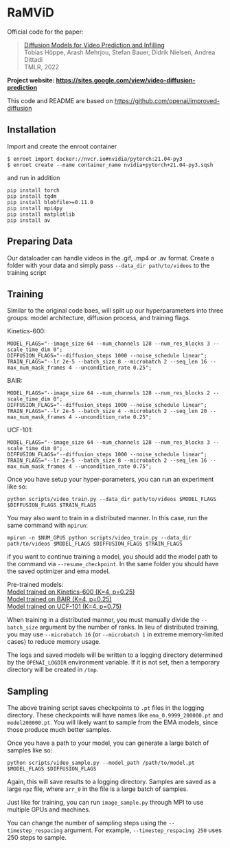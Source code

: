 ﻿# RaMViD

Official code for the paper:

> [Diffusion Models for Video Prediction and Infilling](https://arxiv.org/abs/2206.07696) <br/>
> Tobias Höppe, Arash Mehrjou, Stefan Bauer, Didrik Nielsen, Andrea Dittadi <br/>
> TMLR, 2022

**Project website: https://sites.google.com/view/video-diffusion-prediction**

This code and README are based on https://github.com/openai/improved-diffusion

## Installation

Import and create the enroot container 
```
$ enroot import docker://nvcr.io#nvidia/pytorch:21.04-py3
$ enroot create --name container_name nvidia+pytorch+21.04-py3.sqsh
```
and run in addition
```
pip install torch
pip install tqdm
pip install blobfile>=0.11.0
pip install mpi4py
pip install matplotlib
pip install av 
```

## Preparing Data

Our dataloader can handle videos in the .gif, .mp4 or .av format. Create a folder with your data and simply pass `--data_dir path/to/videos` to the training script

## Training

Similar to the original code baes, will split up our hyperparameters into three groups: model architecture, diffusion process, and training flags. 

Kinetics-600:  
```
MODEL_FLAGS="--image_size 64 --num_channels 128 --num_res_blocks 3 --scale_time_dim 0";
DIFFUSION_FLAGS="--diffusion_steps 1000 --noise_schedule linear";
TRAIN_FLAGS="--lr 2e-5 --batch_size 8 --microbatch 2 --seq_len 16 --max_num_mask_frames 4 --uncondition_rate 0.25";
```

BAIR:  
```
MODEL_FLAGS="--image_size 64 --num_channels 128 --num_res_blocks 2 --scale_time_dim 0";
DIFFUSION_FLAGS="--diffusion_steps 1000 --noise_schedule linear";
TRAIN_FLAGS="--lr 2e-5 --batch_size 4 --microbatch 2 --seq_len 20 --max_num_mask_frames 4 --uncondition_rate 0.25";
```

UCF-101:  
```
MODEL_FLAGS="--image_size 64 --num_channels 128 --num_res_blocks 3 --scale_time_dim 0";
DIFFUSION_FLAGS="--diffusion_steps 1000 --noise_schedule linear";
TRAIN_FLAGS="--lr 2e-5 --batch_size 8 --microbatch 2 --seq_len 16 --max_num_mask_frames 4 --uncondition_rate 0.75";
```

Once you have setup your hyper-parameters, you can run an experiment like so:

```
python scripts/video_train.py --data_dir path/to/videos $MODEL_FLAGS $DIFFUSION_FLAGS $TRAIN_FLAGS
```

You may also want to train in a distributed manner. In this case, run the same command with `mpirun`:

```
mpirun -n $NUM_GPUS python scripts/video_train.py --data_dir path/to/videos $MODEL_FLAGS $DIFFUSION_FLAGS $TRAIN_FLAGS
```

if you want to continue training a model, you should add the model path to the command via `--resume_checkpoint`. In the same folder you should have the saved optimizer and ema model.

Pre-trained models:<br/>
[Model trained on Kinetics-600 (K=4, p=0.25)](https://1drv.ms/f/s!Amih97wvmSyWgosH_uJoN-BsH_RWkw?e=P0Wg8n)  <br/>
[Model trained on BAIR (K=4, p=0.25)](https://1drv.ms/f/s!Amih97wvmSyWgosGv9ekMoXGy_6CSg?e=ElIg3i)  <br/>
[Model trained on UCF-101 (K=4, p=0.75)](https://1drv.ms/f/s!Amih97wvmSyWgosIEgaDNoDbxRFDYQ?e=PWZnNA)  <br/>

When training in a distributed manner, you must manually divide the `--batch_size` argument by the number of ranks. In lieu of distributed training, you may use `--microbatch 16` (or `--microbatch 1` in extreme memory-limited cases) to reduce memory usage.

The logs and saved models will be written to a logging directory determined by the `OPENAI_LOGDIR` environment variable. If it is not set, then a temporary directory will be created in `/tmp`.

## Sampling

The above training script saves checkpoints to `.pt` files in the logging directory. These checkpoints will have names like `ema_0.9999_200000.pt` and `model200000.pt`. You will likely want to sample from the EMA models, since those produce much better samples.

Once you have a path to your model, you can generate a large batch of samples like so:

```
python scripts/video_sample.py --model_path /path/to/model.pt $MODEL_FLAGS $DIFFUSION_FLAGS
```

Again, this will save results to a logging directory. Samples are saved as a large `npz` file, where `arr_0` in the file is a large batch of samples.

Just like for training, you can run `image_sample.py` through MPI to use multiple GPUs and machines.

You can change the number of sampling steps using the `--timestep_respacing` argument. For example, `--timestep_respacing 250` uses 250 steps to sample.



